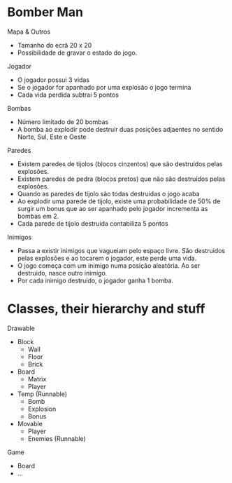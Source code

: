 # Bomber Man

Mapa & Outros
* Tamanho do ecrã 20 x 20
* Possibilidade de gravar o estado do jogo.

Jogador
* O jogador possui 3 vidas
* Se o jogador for apanhado por uma explosão o jogo termina
* Cada vida perdida subtrai 5 pontos

Bombas
* Número limitado de 20 bombas
* A bomba ao explodir pode destruir duas posições adjaentes no sentido Norte, Sul, Este e Oeste

Paredes
* Existem paredes de tijolos (blocos  cinzentos) que são destruídos pelas explosões.
* Existem paredes de pedra (blocos pretos) que não são destruídos pelas explosões.
* Quando as paredes de tijolo são todas destruidas o jogo acaba
* Ao explodir uma parede de tijolo,  existe uma probabilidade de 50% de surgir um bonus que ao ser apanhado pelo jogador incrementa as bombas em 2.
* Cada parede de tijolo destruida contabiliza 5 pontos

Inimigos
* Passa a existir inimigos que vagueiam pelo espaço livre. São  destruidos pelas explosões e ao tocarem o jogador, este perde uma vida.
* O jogo começa com um inimigo numa posição aleatória. Ao ser destruido, nasce outro inimigo.
* Por cada inimigo destruído, o jogador ganha 1 bomba.


# Classes, their hierarchy and stuff
Drawable
  * Block
    * Wall
    * Floor
    * Brick
  * Board
    * Matrix
    * Player
  * Temp (Runnable)
    * Bomb
    * Explosion
    * Bonus
  * Movable
    * Player
    * Enemies (Runnable)

Game
  * Board
  * ...